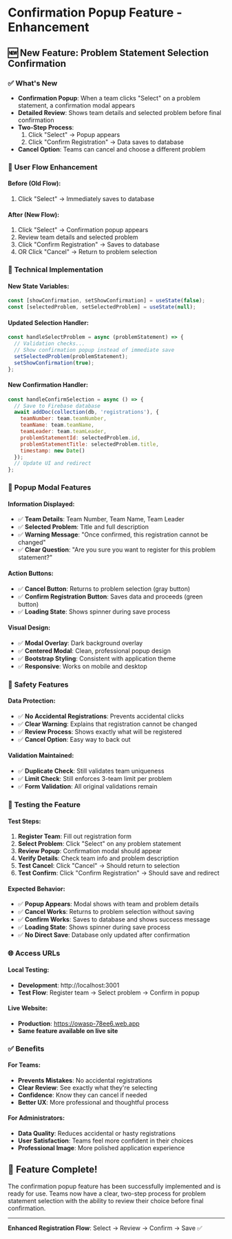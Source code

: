 # Confirmation Popup Feature - Enhancement

## 🆕 **New Feature: Problem Statement Selection Confirmation**

### ✅ **What's New**
- **Confirmation Popup**: When a team clicks "Select" on a problem statement, a confirmation modal appears
- **Detailed Review**: Shows team details and selected problem before final confirmation
- **Two-Step Process**: 
  1. Click "Select" → Popup appears
  2. Click "Confirm Registration" → Data saves to database
- **Cancel Option**: Teams can cancel and choose a different problem

### 🎯 **User Flow Enhancement**

#### **Before (Old Flow)**:
1. Click "Select" → Immediately saves to database

#### **After (New Flow)**:
1. Click "Select" → Confirmation popup appears
2. Review team details and selected problem
3. Click "Confirm Registration" → Saves to database
4. OR Click "Cancel" → Return to problem selection

### 🔧 **Technical Implementation**

#### **New State Variables**:
```javascript
const [showConfirmation, setShowConfirmation] = useState(false);
const [selectedProblem, setSelectedProblem] = useState(null);
```

#### **Updated Selection Handler**:
```javascript
const handleSelectProblem = async (problemStatement) => {
  // Validation checks...
  // Show confirmation popup instead of immediate save
  setSelectedProblem(problemStatement);
  setShowConfirmation(true);
};
```

#### **New Confirmation Handler**:
```javascript
const handleConfirmSelection = async () => {
  // Save to Firebase database
  await addDoc(collection(db, 'registrations'), {
    teamNumber: team.teamNumber,
    teamName: team.teamName,
    teamLeader: team.teamLeader,
    problemStatementId: selectedProblem.id,
    problemStatementTitle: selectedProblem.title,
    timestamp: new Date()
  });
  // Update UI and redirect
};
```

### 🎨 **Popup Modal Features**

#### **Information Displayed**:
- ✅ **Team Details**: Team Number, Team Name, Team Leader
- ✅ **Selected Problem**: Title and full description
- ✅ **Warning Message**: "Once confirmed, this registration cannot be changed"
- ✅ **Clear Question**: "Are you sure you want to register for this problem statement?"

#### **Action Buttons**:
- ✅ **Cancel Button**: Returns to problem selection (gray button)
- ✅ **Confirm Registration Button**: Saves data and proceeds (green button)
- ✅ **Loading State**: Shows spinner during save process

#### **Visual Design**:
- ✅ **Modal Overlay**: Dark background overlay
- ✅ **Centered Modal**: Clean, professional popup design
- ✅ **Bootstrap Styling**: Consistent with application theme
- ✅ **Responsive**: Works on mobile and desktop

### 🚨 **Safety Features**

#### **Data Protection**:
- ✅ **No Accidental Registrations**: Prevents accidental clicks
- ✅ **Clear Warning**: Explains that registration cannot be changed
- ✅ **Review Process**: Shows exactly what will be registered
- ✅ **Cancel Option**: Easy way to back out

#### **Validation Maintained**:
- ✅ **Duplicate Check**: Still validates team uniqueness
- ✅ **Limit Check**: Still enforces 3-team limit per problem
- ✅ **Form Validation**: All original validations remain

### 📱 **Testing the Feature**

#### **Test Steps**:
1. **Register Team**: Fill out registration form
2. **Select Problem**: Click "Select" on any problem statement
3. **Review Popup**: Confirmation modal should appear
4. **Verify Details**: Check team info and problem description
5. **Test Cancel**: Click "Cancel" → Should return to selection
6. **Test Confirm**: Click "Confirm Registration" → Should save and redirect

#### **Expected Behavior**:
- ✅ **Popup Appears**: Modal shows with team and problem details
- ✅ **Cancel Works**: Returns to problem selection without saving
- ✅ **Confirm Works**: Saves to database and shows success message
- ✅ **Loading State**: Shows spinner during save process
- ✅ **No Direct Save**: Database only updated after confirmation

### 🌐 **Access URLs**

#### **Local Testing**:
- **Development**: http://localhost:3001
- **Test Flow**: Register team → Select problem → Confirm in popup

#### **Live Website**:
- **Production**: https://owasp-78ee6.web.app
- **Same feature available on live site**

### ✅ **Benefits**

#### **For Teams**:
- **Prevents Mistakes**: No accidental registrations
- **Clear Review**: See exactly what they're selecting
- **Confidence**: Know they can cancel if needed
- **Better UX**: More professional and thoughtful process

#### **For Administrators**:
- **Data Quality**: Reduces accidental or hasty registrations
- **User Satisfaction**: Teams feel more confident in their choices
- **Professional Image**: More polished application experience

## 🎉 **Feature Complete!**

The confirmation popup feature has been successfully implemented and is ready for use. Teams now have a clear, two-step process for problem statement selection with the ability to review their choice before final confirmation.

---

**Enhanced Registration Flow**: Select → Review → Confirm → Save ✅